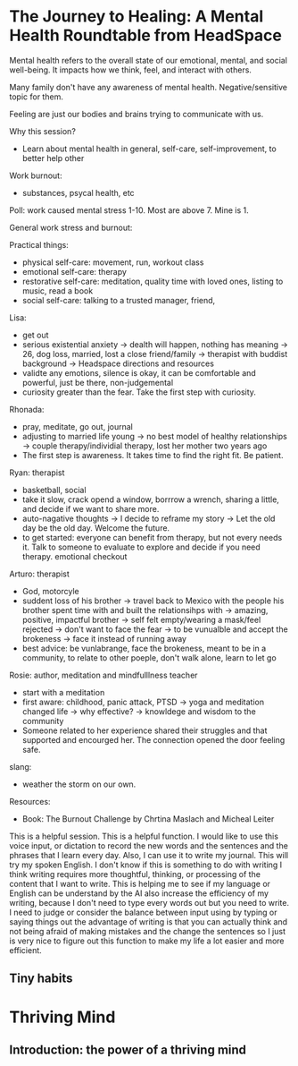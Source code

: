 # The Journey to Healing: A Mental Health Roundtable from HeadSpace

Mental health refers to the overall state of our emotional, mental, and social well-being. It impacts how we think, feel, and interact with others.

Many family don't have any awareness of mental health. Negative/sensitive topic for them.

Feeling are just our bodies and brains trying to communicate with us.

Why this session?

- Learn about mental health in general, self-care, self-improvement, to better help other

Work burnout:

- substances, psycal health, etc

Poll: work caused mental stress 1-10. Most are above 7. Mine is 1.

General work stress and burnout:

Practical things:

- physical self-care: movement, run, workout class
- emotional self-care: therapy
- restorative self-care: meditation, quality time with loved ones, listing to music, read a book
- social self-care: talking to a trusted manager, friend,

Lisa:

- get out
- serious existential anxiety -> dealth will happen, nothing has meaning -> 26, dog loss, married, lost a close friend/family -> therapist with buddist background -> Headspace directions and resources
- validte any emotions, silence is okay, it can be comfortable and powerful, just be there, non-judgemental
- curiosity greater than the fear. Take the first step with curiosity.

Rhonada:

- pray, meditate, go out, journal
- adjusting to married life young -> no best model of healthy relationships -> couple therapy/individial therapy, lost her mother two years ago
- The first step is awareness. It takes time to find the right fit. Be patient.

Ryan: therapist

- basketball, social
- take it slow, crack opend a window, borrrow a wrench, sharing a little, and decide if we want to share more.
- auto-nagative thoughts -> I decide to reframe my story -> Let the old day be the old day. Welcome the future.
- to get started: everyone can benefit from therapy, but not every needs it. Talk to someone to evaluate to explore and decide if you need therapy. emotional checkout

Arturo: therapist

- God, motorcyle
- suddent loss of his brother -> travel back to Mexico with the people his brother spent time with and built the relationsihps with -> amazing, positive, impactful brother -> self felt empty/wearing a mask/feel rejected -> don't want to face the fear -> to be vunualble and accept the brokeness -> face it instead of running away
- best advice: be vunlabrange, face the brokeness, meant to be in a community, to relate to other poeple, don't walk alone, learn to let go

Rosie: author, meditation and mindfulllness teacher

- start with a meditation
- first aware: childhood, panic attack, PTSD -> yoga and meditation changed life -> why effective? -> knowldege and wisdom to the community
- Someone related to her experience shared their struggles and that supported and encourged her. The connection opened the door feeling safe.

slang:

- weather the storm on our own.

Resources:

- Book: The Burnout Challenge by Chrtina Maslach and Micheal Leiter

This is a helpful session. This is a helpful function. I would like to use this voice input, or dictation to record the new words and the sentences and the phrases that I learn every day. Also, I can use it to write my journal. This will try my spoken English. I don't know if this is something to do with writing I think writing requires more thoughtful, thinking, or processing of the content that I want to write. This is helping me to see if my language or English can be understand by the AI also increase the efficiency of my writing, because I don't need to type every words out but you need to write. I need to judge or consider the balance between input using by typing or saying things out the advantage of writing is that you can actually think and not being afraid of making mistakes and the change the sentences so I just is very nice to figure out this function to make my life a lot easier and more efficient.

## Tiny habits

# Thriving Mind

## Introduction: the power of a thriving mind
